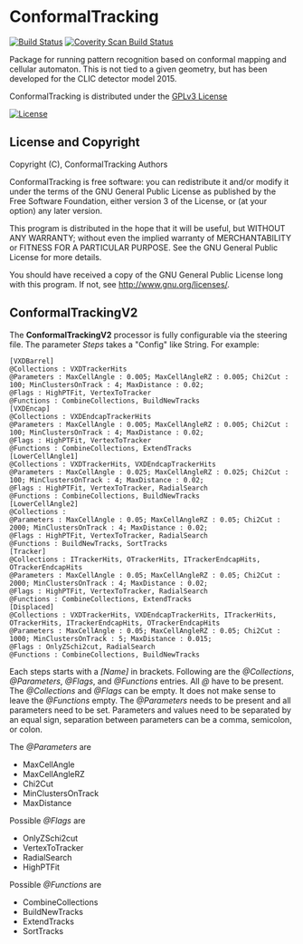 # ConformalTracking
[![Build Status](https://travis-ci.org/iLCSoft/ConformalTracking.svg?branch=master)](https://travis-ci.org/iLCSoft/ConformalTracking)
[![Coverity Scan Build Status](https://scan.coverity.com/projects/12348/badge.svg)](https://scan.coverity.com/projects/ilcsoft-conformaltracking)

Package for running pattern recognition based on conformal mapping and cellular automaton. This is not tied to a given geometry, but has been developed for the CLIC detector model 2015.

ConformalTracking is distributed under the [GPLv3 License](http://www.gnu.org/licenses/gpl-3.0.en.html)

[![License](https://www.gnu.org/graphics/gplv3-127x51.png)](https://www.gnu.org/licenses/gpl-3.0.en.html)


## License and Copyright
Copyright (C), ConformalTracking Authors

ConformalTracking is free software: you can redistribute it and/or modify it under the terms of the GNU General Public License as published by the Free Software Foundation, either version 3 of the License, or (at your option) any later version.

This program is distributed in the hope that it will be useful, but WITHOUT ANY WARRANTY; without even the implied warranty of MERCHANTABILITY or FITNESS FOR A PARTICULAR PURPOSE.  See the GNU General Public License for more details.

You should have received a copy of the GNU General Public License long with this program.  If not, see <http://www.gnu.org/licenses/>.



## ConformalTrackingV2

The **ConformalTrackingV2** processor is fully configurable via the steering
file. The parameter *Steps* takes a "Config" like String.  For example:

    [VXDBarrel]
    @Collections : VXDTrackerHits
    @Parameters : MaxCellAngle : 0.005; MaxCellAngleRZ : 0.005; Chi2Cut : 100; MinClustersOnTrack : 4; MaxDistance : 0.02;
    @Flags : HighPTFit, VertexToTracker
    @Functions : CombineCollections, BuildNewTracks
    [VXDEncap]
    @Collections : VXDEndcapTrackerHits
    @Parameters : MaxCellAngle : 0.005; MaxCellAngleRZ : 0.005; Chi2Cut : 100; MinClustersOnTrack : 4; MaxDistance : 0.02;
    @Flags : HighPTFit, VertexToTracker
    @Functions : CombineCollections, ExtendTracks
    [LowerCellAngle1]
    @Collections : VXDTrackerHits, VXDEndcapTrackerHits
    @Parameters : MaxCellAngle : 0.025; MaxCellAngleRZ : 0.025; Chi2Cut : 100; MinClustersOnTrack : 4; MaxDistance : 0.02;
    @Flags : HighPTFit, VertexToTracker, RadialSearch
    @Functions : CombineCollections, BuildNewTracks
    [LowerCellAngle2]
    @Collections :
    @Parameters : MaxCellAngle : 0.05; MaxCellAngleRZ : 0.05; Chi2Cut : 2000; MinClustersOnTrack : 4; MaxDistance : 0.02;
    @Flags : HighPTFit, VertexToTracker, RadialSearch
    @Functions : BuildNewTracks, SortTracks
    [Tracker]
    @Collections : ITrackerHits, OTrackerHits, ITrackerEndcapHits, OTrackerEndcapHits
    @Parameters : MaxCellAngle : 0.05; MaxCellAngleRZ : 0.05; Chi2Cut : 2000; MinClustersOnTrack : 4; MaxDistance : 0.02;
    @Flags : HighPTFit, VertexToTracker, RadialSearch
    @Functions : CombineCollections, ExtendTracks
    [Displaced]
    @Collections : VXDTrackerHits, VXDEndcapTrackerHits, ITrackerHits, OTrackerHits, ITrackerEndcapHits, OTrackerEndcapHits
    @Parameters : MaxCellAngle : 0.05; MaxCellAngleRZ : 0.05; Chi2Cut : 1000; MinClustersOnTrack : 5; MaxDistance : 0.015;
    @Flags : OnlyZSchi2cut, RadialSearch
    @Functions : CombineCollections, BuildNewTracks

Each steps starts with a *[Name]* in brackets. Following are the *@Collections*,
*@Parameters*, *@Flags*, and *@Functions* entries. All *@* have to be
present. The *@Collections* and *@Flags* can be empty. It does not make sense to
leave the *@Functions* empty. The *@Parameters* needs to be present and all
parameters need to be set. Parameters and values need to be separated by an
equal sign, separation between parameters can be a comma, semicolon, or colon.

The *@Parameters* are

  * MaxCellAngle
  * MaxCellAngleRZ
  * Chi2Cut
  * MinClustersOnTrack
  * MaxDistance

Possible *@Flags* are

  * OnlyZSchi2cut
  * VertexToTracker
  * RadialSearch
  * HighPTFit

Possible *@Functions* are

  * CombineCollections
  * BuildNewTracks
  * ExtendTracks
  * SortTracks

